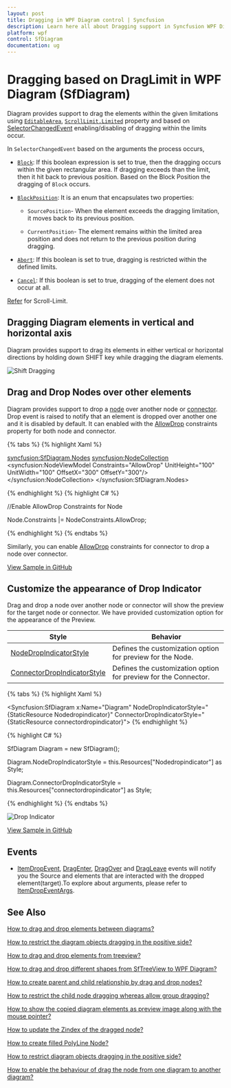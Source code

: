 ```yaml
---
layout: post
title: Dragging in WPF Diagram control | Syncfusion
description: Learn here all about Dragging support in Syncfusion WPF Diagram (SfDiagram) control, its elements and more.
platform: wpf
control: SfDiagram
documentation: ug
---
```


# Dragging based on DragLimit in WPF Diagram (SfDiagram)

Diagram provides support to drag the elements within the given limitations using [`EditableArea`](https://help.syncfusion.com/cr/wpf/Syncfusion.UI.Xaml.Diagram.ScrollSettings.html#Syncfusion_UI_Xaml_Diagram_ScrollSettings_EditableArea), [`ScrollLimit.Limited`](https://help.syncfusion.com/cr/wpf/Syncfusion.UI.Xaml.Diagram.ScrollLimit.html) property and based on [SelectorChangedEvent](https://help.syncfusion.com/cr/wpf/Syncfusion.UI.Xaml.Diagram.SelectorChangedEventArgs.html) enabling/disabling of dragging within the limits occur.

In `SelectorChangedEvent` based on the arguments the process occurs,
* [`Block`](https://help.syncfusion.com/cr/wpf/Syncfusion.UI.Xaml.Diagram.SelectorChangedEventArgs.html#Syncfusion_UI_Xaml_Diagram_SelectorChangedEventArgs_Block): If this boolean expression is set to true, then the dragging occurs within the given rectangular area. If dragging exceeds than the limit, then it hit back to previous position. Based on the Block Position the dragging of `Block` occurs.

* [`BlockPosition`](https://help.syncfusion.com/cr/wpf/Syncfusion.UI.Xaml.Diagram.SelectorChangedEventArgs.html#Syncfusion_UI_Xaml_Diagram_SelectorChangedEventArgs_BlockPosition):  It is an enum that encapsulates two properties:

  * `SourcePosition`- When the element exceeds the dragging limitation, it moves back to its previous position.

  * `CurrentPosition`- The element remains within the limited area position and does not return to the previous position during dragging.

* [`Abort`](https://help.syncfusion.com/cr/wpf/Syncfusion.UI.Xaml.Diagram.SelectorChangedEventArgs.html#Syncfusion_UI_Xaml_Diagram_SelectorChangedEventArgs_Abort): If this boolean is set to true, dragging is restricted within the defined limits.
* [`Cancel`](https://help.syncfusion.com/cr/wpf/Syncfusion.UI.Xaml.Diagram.SelectorChangedEventArgs.html#Syncfusion_UI_Xaml_Diagram_SelectorChangedEventArgs_Cancel): If this boolean is set to true, dragging of the element does not occur at all.   

[Refer](https://help.syncfusion.com/wpf/diagram/scroll-settings/scrolllimit) for Scroll-Limit.

## Dragging Diagram elements in vertical and horizontal axis

Diagram provides support to drag its elements in either vertical or horizontal directions by holding down SHIFT key while dragging the diagram elements.

![Shift Dragging](Drag_Images/ShiftDragging.gif)

## Drag and Drop Nodes over other elements

Diagram provides support to drop a [node](https://help.syncfusion.com/cr/wpf/Syncfusion.UI.Xaml.Diagram.NodeViewModel.html) over another node or [connector](https://help.syncfusion.com/cr/wpf/Syncfusion.UI.Xaml.Diagram.ConnectorViewModel.html). Drop event is raised to notify that an element is dropped over another one and it is disabled by default. It can enabled with the [AllowDrop](https://help.syncfusion.com/cr/wpf/Syncfusion.UI.Xaml.Diagram.NodeConstraints.html) constraints property for both node and connector.

{% tabs %}
{% highlight Xaml %}

<syncfusion:SfDiagram.Nodes>
    <syncfusion:NodeCollection>
        <syncfusion:NodeViewModel Constraints="AllowDrop" 
                                  UnitHeight="100" UnitWidth="100"
                                  OffsetX="300" OffsetY="300"/>
    </syncfusion:NodeCollection>
</syncfusion:SfDiagram.Nodes>

{% endhighlight %}
{% highlight C# %}

//Enable AllowDrop Constraints for Node

Node.Constraints |= NodeConstraints.AllowDrop;

{% endhighlight %}
{% endtabs %}

Similarly, you can enable [AllowDrop](https://help.syncfusion.com/cr/wpf/Syncfusion.UI.Xaml.Diagram.ConnectorViewModel.html#Syncfusion_UI_Xaml_Diagram_ConnectorViewModel_Constraints) constraints for connector to drop a node over connector.

[View Sample in GitHub](https://github.com/SyncfusionExamples/WPF-Diagram-Examples/tree/master/Samples/Interaction/IndicatorStyle-sample)

## Customize the appearance of Drop Indicator

Drag and drop a node over another node or connector will show the preview for the target node or connector. We have provided customization option for the appearance of the Preview.

| Style | Behavior |
| --|--|
| [NodeDropIndicatorStyle](https://help.syncfusion.com/cr/wpf/Syncfusion.UI.Xaml.Diagram.SfDiagram.html#Syncfusion_UI_Xaml_Diagram_SfDiagram_NodeDropIndicatorStyle) | Defines the customization option for preview for the Node. |
| [ConnectorDropIndicatorStyle](https://help.syncfusion.com/cr/wpf/Syncfusion.UI.Xaml.Diagram.SfDiagram.html#Syncfusion_UI_Xaml_Diagram_SfDiagram_ConnectorDropIndicatorStyle) | Defines the customization option for preview for the Connector.|

{% tabs %}
{% highlight Xaml %}

<Style TargetType="Shape" x:Key="Nodedropindicator">
    <Setter Property="StrokeThickness" Value="4"/>
    <Setter Property="Stroke" Value="Orange"/>
</Style>

<Style TargetType="Shape" x:Key="connectordropindicator">
    <Setter Property="StrokeThickness" Value="2"/>
    <Setter Property="Stroke" Value="Blue"/>
</Style>


<Syncfusion:SfDiagram x:Name="Diagram" 
                      NodeDropIndicatorStyle="{StaticResource Nodedropindicator}"
                      ConnectorDropIndicatorStyle="{StaticResource connectordropindicator}">
{% endhighlight %}

{% highlight C# %}

SfDiagram Diagram = new SfDiagram();

Diagram.NodeDropIndicatorStyle = this.Resources["Nodedropindicator"] as Style;

Diagram.ConnectorDropIndicatorStyle = this.Resources["connectordropindicator"] as Style;

{% endhighlight %}
{% endtabs %}

![Drop Indicator](Drag_Images/DropIndicators.gif)

[View Sample in GitHub](https://github.com/SyncfusionExamples/WPF-Diagram-Examples/tree/master/Samples/Interaction/IndicatorStyle-sample)

## Events 

* [ItemDropEvent](https://help.syncfusion.com/cr/wpf/Syncfusion.UI.Xaml.Diagram.IGraphInfo.html#Syncfusion_UI_Xaml_Diagram_IGraphInfo_ItemDropEvent), [DragEnter](https://help.syncfusion.com/cr/wpf/Syncfusion.UI.Xaml.Diagram.IGraphInfo.html#Syncfusion_UI_Xaml_Diagram_IGraphInfo_DragEnter), [DragOver](https://help.syncfusion.com/cr/wpf/Syncfusion.UI.Xaml.Diagram.IGraphInfo.html#Syncfusion_UI_Xaml_Diagram_IGraphInfo_DragOver) and [DragLeave](https://help.syncfusion.com/cr/wpf/Syncfusion.UI.Xaml.Diagram.IGraphInfo.html#Syncfusion_UI_Xaml_Diagram_IGraphInfo_DragLeave) events will notify you the Source and elements that are interacted with the dropped element(target).To explore about arguments, please refer to [ItemDropEventArgs](https://help.syncfusion.com/cr/wpf/Syncfusion.UI.Xaml.Diagram.ItemDropEventArgs.html).

## See Also

[How to drag and drop elements between diagrams?](https://support.syncfusion.com/kb/article/6270/how-to-enable-drag-the-node-from-one-diagram-to-another-wpf-diagram-sfdiagram)

[How to restrict the diagram objects dragging in the positive side?](https://support.syncfusion.com/kb/article/9917/how-to-restrict-the-diagram-objects-dragging-in-the-positive-side-in-the-wpf-diagram)

[How to drag and drop elements from treeview?](https://support.syncfusion.com/kb/article/9277/how-to-drag-and-drop-elements-from-treeview-in-wpf-diagram-sfdiagram)

[How to drag and drop different shapes from SfTreeView to WPF Diagram?](https://support.syncfusion.com/kb/article/10960/how-to-drag-and-drop-different-shapes-from-sftreeview-to-wpf-diagram-sfdiagram)

[How to create parent and child relationship by drag and drop nodes?](https://support.syncfusion.com/kb/article/10008/how-to-create-parent-and-child-relationship-by-drag-and-drop-nodes-in-wpf-diagram-sfdiagram)

[How to restrict the child node dragging whereas allow group dragging?](https://support.syncfusion.com/kb/article/9921/how-to-restrict-the-child-node-dragging-whereas-allow-group-dragging-in-wpf-diagram)

[How to show the copied diagram elements as preview image along with the mouse pointer?](https://support.syncfusion.com/kb/article/12037/how-to-show-the-copied-diagram-elements-as-preview-image-along-with-the-mouse-pointer-in)

[How to update the Zindex of the dragged node?](https://support.syncfusion.com/kb/article/10388/how-to-update-the-zindex-of-the-dragged-node-in-wpf-diagram-sfdiagram)

[How to create filled PolyLine Node?](https://support.syncfusion.com/kb/article/10255/how-to-create-filled-polyline-node-in-wpf-diagram-sfdiagram)

[How to restrict diagram objects dragging in the positive side?](https://support.syncfusion.com/kb/article/9917/how-to-restrict-diagram-objects-dragging-in-the-positive-side-in-wpf-diagram)

[How to enable the behaviour of drag the node from one diagram to another diagram?](https://support.syncfusion.com/kb/article/6270/how-to-enable-drag-the-node-from-one-diagram-to-another-wpf-diagram-sfdiagram)